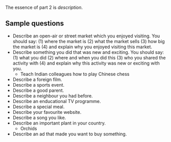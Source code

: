 The essence of part 2 is *description*.

## Sample questions

- Describe an open-air or street market which you enjoyed visiting. You should say: (1) where the market is (2) what the market sells (3) how big the market is (4) and explain why you enjoyed visiting this market.
- Describe something you did that was new and exciting. You should say: (1) what you did (2) where and when you did this (3) who you shared the activity with (4) and explain why this activity was new or exciting with you.
	- Teach Indian colleagues how to play Chinese chess
- Describe a foreign film.
- Describe a sports event.
- Describe a good parent.
- Describe a neighbour you had before.
- Describe an enducational TV programme.
- Describe a special meal.
- Describe your favourite website.
- Describe a song you like.
- Describe an important plant in your country.
	- Orchids
- Describe an ad that made you want to buy something.